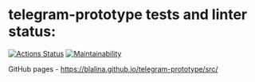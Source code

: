 # telegram-prototype tests and linter status:

[![Actions Status](https://github.com/blalina/telegram-prototype/workflows/telegram-prototype-check/badge.svg)](https://github.com/blalina/telegram-prototype/actions)
[![Maintainability](https://api.codeclimate.com/v1/badges/a99a88d28ad37a79dbf6/maintainability)](https://codeclimate.com/github/codeclimate/codeclimate/maintainability)

GitHub pages - https://blalina.github.io/telegram-prototype/src/